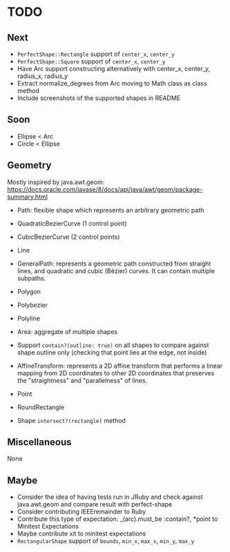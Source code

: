 # TODO

## Next

- `PerfectShape::Rectangle` support of `center_x`, `center_y`
- `PerfectShape::Square` support of `center_x`, `center_y`
- Have Arc support constructing alternatively with center_x, center_y, radius_x, radius_y
- Extract normalize_degrees from Arc moving to Math class as class method
- Include screenshots of the supported shapes in README

## Soon

- Ellipse < Arc
- Circle < Ellipse

## Geometry

Mostly inspired by java.awt.geom: https://docs.oracle.com/javase/8/docs/api/java/awt/geom/package-summary.html

- Path: flexible shape which represents an arbitrary geometric path
- QuadraticBezierCurve (1 control point)
- CubicBezierCurve (2 control points)
- Line
- GeneralPath: represents a geometric path constructed from straight lines, and quadratic and cubic (Bézier) curves. It can contain multiple subpaths.
- Polygon
- Polybezier
- Polyline
- Area: aggregate of multiple shapes
- Support `contain?(outline: true)` on all shapes to compare against shape outline only (checking that point lies at the edge, not inside)
- AffineTransform: represents a 2D affine transform that performs a linear mapping from 2D coordinates to other 2D coordinates that preserves the "straightness" and "parallelness" of lines.

- Point
- RoundRectangle
- Shape `intersect?(rectangle)` method

## Miscellaneous

None

## Maybe

- Consider the idea of having tests run in JRuby and check against java.awt.geom and compare result with perfect-shape
- Consider contributing IEEEremainder to Ruby
- Contribute this type of expectation: _(arc).must_be :contain?, *point to Minitest Expectations
- Maybe contribute xit to minitest expectations
- `RectangularShape` support of `bounds`, `min_x`, `max_x`, `min_y`, `max_y`
